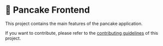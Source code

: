 # 🥞 Pancake Frontend

This project contains the main features of the pancake application.

If you want to contribute, please refer to the [contributing guidelines](./CONTRIBUTING.md) of this project.
